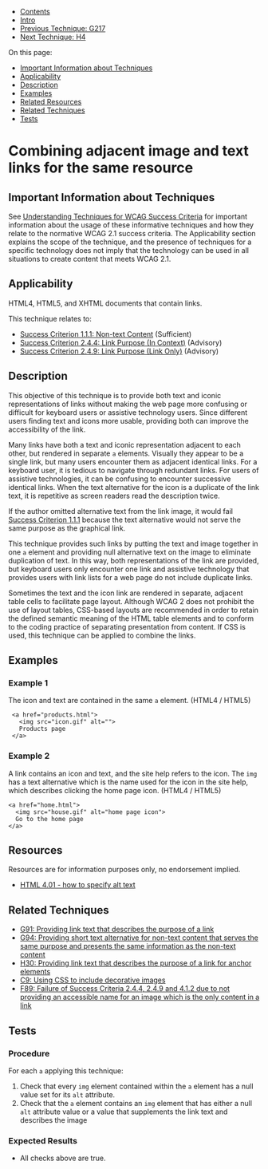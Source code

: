 -   [Contents](https://www.w3.org/WAI/WCAG21/Techniques/#techniques "Table of Contents")
-   [Intro](https://www.w3.org/WAI/WCAG21/Techniques/#introduction "Introduction to Techniques")
-   [Previous Technique: G217](../general/G217)
-   [Next Technique: H4](H4)

On this page:

-   [Important Information about Techniques](#important-information)
-   [Applicability](#applicability)
-   [Description](#description)
-   [Examples](#examples)
-   [Related Resources](#resources)
-   [Related Techniques](#related)
-   [Tests](#tests)

Combining adjacent image and text links for the same resource
=============================================================

Important Information about Techniques
--------------------------------------

See [Understanding Techniques for WCAG Success Criteria](https://www.w3.org/WAI/WCAG21/Understanding/understanding-techniques) for important information about the usage of these informative techniques and how they relate to the normative WCAG 2.1 success criteria. The Applicability section explains the scope of the technique, and the presence of techniques for a specific technology does not imply that the technology can be used in all situations to create content that meets WCAG 2.1.

Applicability
-------------

HTML4, HTML5, and XHTML documents that contain links.

This technique relates to:

-   [Success Criterion 1.1.1: Non-text Content](https://www.w3.org/WAI/WCAG21/Understanding/non-text-content) (Sufficient)
-   [Success Criterion 2.4.4: Link Purpose (In Context)](https://www.w3.org/WAI/WCAG21/Understanding/link-purpose-in-context) (Advisory)
-   [Success Criterion 2.4.9: Link Purpose (Link Only)](https://www.w3.org/WAI/WCAG21/Understanding/link-purpose-link-only) (Advisory)

Description
-----------

This objective of this technique is to provide both text and iconic representations of links without making the web page more confusing or difficult for keyboard users or assistive technology users. Since different users finding text and icons more usable, providing both can improve the accessibility of the link.

Many links have both a text and iconic representation adjacent to each other, but rendered in separate `a` elements. Visually they appear to be a single link, but many users encounter them as adjacent identical links. For a keyboard user, it is tedious to navigate through redundant links. For users of assistive technologies, it can be confusing to encounter successive identical links. When the text alternative for the icon is a duplicate of the link text, it is repetitive as screen readers read the description twice.

If the author omitted alternative text from the link image, it would fail [Success Criterion 1.1.1](https://www.w3.org/TR/WCAG21/#text-equiv-all) because the text alternative would not serve the same purpose as the graphical link.

This technique provides such links by putting the text and image together in one `a` element and providing null alternative text on the image to eliminate duplication of text. In this way, both representations of the link are provided, but keyboard users only encounter one link and assistive technology that provides users with link lists for a web page do not include duplicate links.

Sometimes the text and the icon link are rendered in separate, adjacent table cells to facilitate page layout. Although WCAG 2 does not prohibit the use of layout tables, CSS-based layouts are recommended in order to retain the defined semantic meaning of the HTML table elements and to conform to the coding practice of separating presentation from content. If CSS is used, this technique can be applied to combine the links.

Examples
--------

### Example 1

The icon and text are contained in the same `a` element. (HTML4 / HTML5)

     <a href="products.html">
       <img src="icon.gif" alt="">
       Products page
     </a>      

### Example 2

A link contains an icon and text, and the site help refers to the icon. The `img` has a text alternative which is the name used for the icon in the site help, which describes clicking the home page icon. (HTML4 / HTML5)

    <a href="home.html">
      <img src="house.gif" alt="home page icon">
      Go to the home page
    </a>     

Resources
---------

Resources are for information purposes only, no endorsement implied.

-   [HTML 4.01 - how to specify alt text](https://www.w3.org/TR/html401/struct/objects.html#h-13.8)

Related Techniques
------------------

-   [G91: Providing link text that describes the purpose of a link](https://www.w3.org/WAI/WCAG21/Techniques/general/G91)
-   [G94: Providing short text alternative for non-text content that serves the same purpose and presents the same information as the non-text content](https://www.w3.org/WAI/WCAG21/Techniques/general/G94)
-   [H30: Providing link text that describes the purpose of a link for anchor elements](https://www.w3.org/WAI/WCAG21/Techniques/html/H30)
-   [C9: Using CSS to include decorative images](https://www.w3.org/WAI/WCAG21/Techniques/css/C9)
-   [F89: Failure of Success Criteria 2.4.4, 2.4.9 and 4.1.2 due to not providing an accessible name for an image which is the only content in a link](https://www.w3.org/WAI/WCAG21/Techniques/failures/F89)

Tests
-----

### Procedure

For each `a` applying this technique:

1.  Check that every `img` element contained within the `a` element has a null value set for its `alt` attribute.
2.  Check that the `a` element contains an `img` element that has either a null `alt` attribute value or a value that supplements the link text and describes the image

### Expected Results

-   All checks above are true.
